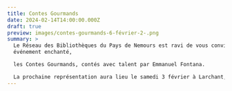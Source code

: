 ```yaml
---
title: Contes Gourmands
date: 2024-02-14T14:00:00.000Z
draft: true
preview: images/contes-gourmands-6-février-2-.png
summary: >
  Le Réseau des Bibliothèques du Pays de Nemours est ravi de vous convier à un
  événement enchanté,

  les Contes Gourmands, contés avec talent par Emmanuel Fontana. 

  La prochaine représentation aura lieu le samedi 3 février à Larchant, salle de la Sablonnière, pour les enfants de 3 à 6 et +
---
```

